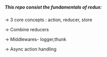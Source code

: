 <h5>This repo consist the fundamentals of redux:</h5>
<p>-> 3 core concepts : action, reducer, store</p>
<p>-> Combine reducers</p>
<p>->  Middlewares- logger,thunk</p>
<p>-> Async action handling</p>
